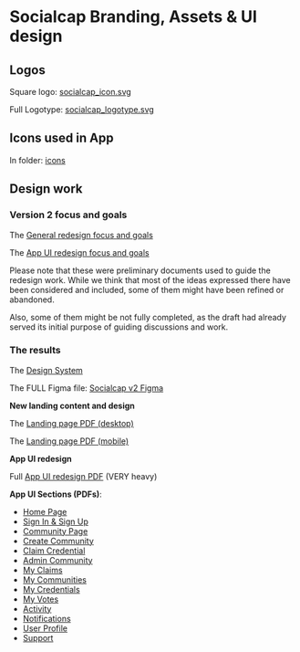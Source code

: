 # Socialcap Branding, Assets & UI design

## Logos

Square logo: [socialcap_icon.svg](./logos/socialcap_icon.svg)

Full Logotype: [socialcap_logotype.svg](./logos/socialcap_logotype.svg)

## Icons used in App

In folder: [icons](./icons)

## Design work

### Version 2 focus and goals

The [General redesign focus and goals](./redesign/socialcap-v2-general-redesign.md)

The [App UI redesign focus and goals](./redesign/socialcap-v2-app-ui-redesign.md)

Please note that these were preliminary documents used to guide the redesign work. 
While we think that most of the ideas expressed there have been considered and 
included, some of them might have been refined or abandoned.

Also, some of them might be not fully completed, as the draft had already served its 
initial purpose of guiding discussions and work.

### The results 

The [Design System](https://docs.socialcap.dev/design/DesignSystem.pdf)

The FULL Figma file: [Socialcap v2 Figma](https://www.figma.com/design/jU3mxV33ya9PJcjDY9TVZP/Socialcap?node-id=301-3&t=ozqMVdnPDKWt7GFT-0)

**New landing content and design**

The [Landing page PDF (desktop)](https://docs.socialcap.dev/design/Landing_Desktop.pdf)

The [Landing page PDF (mobile)](https://docs.socialcap.dev/design/Landing_Mobile.pdf)

**App UI redesign**

Full [App UI redesign PDF](https://docs.socialcap.dev/design/SocialcapUI.pdf) (VERY heavy)

**App UI Sections (PDFs)**:

- [Home Page](https://docs.socialcap.dev/design/HomePage.pdf)
- [Sign In & Sign Up](https://docs.socialcap.dev/design/SignInSignUp.pdf)
- [Community Page](https://docs.socialcap.dev/design/CommunityPage.pdf)
- [Create Community](https://docs.socialcap.dev/design/CreateCommunity.pdf)
- [Claim Credential](https://docs.socialcap.dev/design/ClaimCredential.pdf)
- [Admin Community](https://docs.socialcap.dev/design/AdminCommunity.pdf)
- [My Claims](https://docs.socialcap.dev/design/MyClaims.pdf)
- [My Communities](https://docs.socialcap.dev/design/MyCommunities.pdf)
- [My Credentials](https://docs.socialcap.dev/design/MyCredentials.pdf)
- [My Votes](https://docs.socialcap.dev/design/MyVotes.pdf)
- [Activity](https://docs.socialcap.dev/design/Activity)
- [Notifications](https://docs.socialcap.dev/design/Notifications.pdf)
- [User Profile](https://docs.socialcap.dev/design/UserProfile.pdf)
- [Support](https://docs.socialcap.dev/design/Support.pdf)
